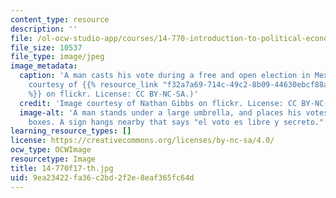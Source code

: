 ```yaml
---
content_type: resource
description: ''
file: /ol-ocw-studio-app/courses/14-770-introduction-to-political-economy-fall-2017/9ea23422fa36c2bd2f2e8eaf365fc64d_14-770f17-th.jpg
file_size: 10537
file_type: image/jpeg
image_metadata:
  caption: 'A man casts his vote during a free and open election in Mexico. (Image
    courtesy of {{% resource_link "f32a7a69-714c-49c2-8b09-44630ebcf88a" "Nathan Gibbs"
    %}} on flickr. License: CC BY-NC-SA.)'
  credit: 'Image courtesy of Nathan Gibbs on flickr. License: CC BY-NC-SA.'
  image-alt: 'A man stands under a large umbrella, and places his votes into white
    boxes. A sign hangs nearby that says "el voto es libre y secreto."  '
learning_resource_types: []
license: https://creativecommons.org/licenses/by-nc-sa/4.0/
ocw_type: OCWImage
resourcetype: Image
title: 14-770f17-th.jpg
uid: 9ea23422-fa36-c2bd-2f2e-8eaf365fc64d
---
```

